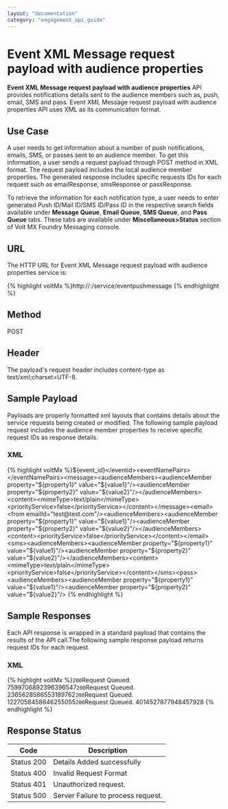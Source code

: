 ```yaml
---
layout: "documentation"
category: "engagement_api_guide"
---
```

                           

Event XML Message request payload with audience properties
==========================================================

**Event XML Message request payload with audience properties** API provides notifications details sent to the audience members such as, push, email, SMS and pass. Event XML Message request payload with audience properties API uses XML as its communication format.

Use Case
--------

A user needs to get information about a number of push notifications, emails, SMS, or passes sent to an audience member. To get this information, a user sends a request payload through POST method in XML format. The request payload includes the local audience member properties. The generated response includes specific requests IDs for each request such as emailResponse, smsResponse or passResponse.

To retrieve the information for each notification type, a user needs to enter generated Push ID/Mail ID/SMS ID/Pass ID in the respective search fields available under **Message Queue**, **Email Queue**, **SMS Queue**, and **Pass Queue** tabs. These tabs are available under **Miscellaneous>Status** section of Volt MX Foundry Messaging console.

URL
---

The HTTP URL for Event XML Message request payload with audience properties service is:

{% highlight voltMx %}http://<host or ip>:<port>/service/eventpushmessage
{% endhighlight %}

Method
------

POST

Header
------

The payload's request header includes content-type as text/xml;charset=UTF-8.

Sample Payload
--------------

Payloads are properly formatted xml layouts that contains details about the service requests being created or modified. The following sample payload request includes the audience member properties to receive specific request IDs as response details.

### XML

{% highlight voltMx %}<?xml version='1.0' encoding='UTF-8'?><event><eventid>${event_id}</eventid><eventNamePairs></eventNamePairs><message><audienceMembers><audienceMember property="${property1}" value="${value1}"/><audienceMember property="${property2}" value="${value2}"/></audienceMembers><content><mimeType>text/plain</mimeType><priorityService>false</priorityService></content></message><email><from emailId="test@test.com"/><audienceMembers><audienceMember property="${property1}" value="${value1}"/><audienceMember property="${property2}" value="${value2}"/></audienceMembers><content><priorityService>false</priorityService></content></email><sms><audienceMembers><audienceMember property="${property1}" value="${value1}"/><audienceMember property="${property2}" value="${value2}"/></audienceMembers><content><mimeType>text/plain</mimeType><priorityService>false</priorityService></content></sms><pass><audienceMembers><audienceMember property="${property1}" value="${value1}"/><audienceMember property="${property2}" value="${value2}"/></audienceMembers><passTemplateValues><key name="gate" label="GATE" data="23" /><key name="depart" label="SAN FRANCISCO" data="SFO" /><key name="arrive" label="NEW YORK" data="JFK" /><key name="passenger" label="PASSENGER" data="John Appleseed" /><key name="boardingTime" label="DEPART" data="2:25 PM" /><key name="flightNewkey" label="FLIGHT" data="815" /><key name="class" label="DESIG" data="Coach" /><key name="date" label="DATE" data="7/21" /><key name="passport" label="PASSPORT" data="Canadian/Canadien" /></passTemplateValues></pass></event>
{% endhighlight %}

Sample Responses
----------------

Each API response is wrapped in a standard payload that contains the results of the API call.The following sample response payload returns request IDs for each request.

### XML

{% highlight voltMx %}<event><messageResponse><code>200</code><description>Request Queued. </description><requestId>7599706892396396547</requestId><messages><message  msgId="7599706892396396548" description="Queued" /></messages></messageResponse><emailResponse><code>200</code><description>Request Queued. </description><requestId>2365628586553189762</requestId></emailResponse><smsResponse><code>200</code><description>Request Queued. </description><requestId>1227058458646255055</requestId></smsResponse><passResponse><code>200</code><description>Request Queued. </description><requestId>4014527877948457928</requestId></passResponse></event>
{% endhighlight %}

Response Status
---------------

  
| Code | Description |
| --- | --- |
| Status 200 | Details Added successfully |
| Status 400 | Invalid Request Format |
| Status 401 | Unauthorized request. |
| Status 500 | Server Failure to process request. |
